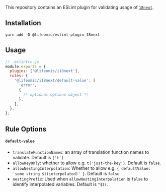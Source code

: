 This repository contains an ESLint plugin for validating usage of [`18next`](https://github.com/i18next/i18next).

## Installation

```
yarn add -D @lifeomic/eslint-plugin-18next
```

## Usage

```javascript
// .eslintrc.js
module.exports = {
  plugins: ['@lifeomic/i18next'],
  rules: {
    '@lifeomic/i18next/default-value': [
      'error',
      {
        /* optional options object */
      },
    ],
  },
};
```

## Rule Options

#### `default-value`

- `translateFunctionNames`: an array of translation function names to validate. Default is `['t']`
- `allowKeyOnly`: whether to allow e.g. `t('just-the-key')`. Default is `false`.
- `allowNestingInterpolation`: Whether to allow e.g. `{ defaultValue: 'some string $t(interpolated)' }`. Default is `false`.
- `nestingPrefix`: Used when `allowNestingInterpolation` is `false` to identify interpolated variables. Default is `"$t(`.

